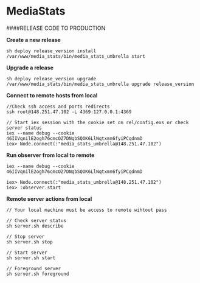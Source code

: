 # MediaStats

####RELEASE CODE TO PRODUCTION

**Create a new release**
```
sh deploy release_version install 
/var/www/media_stats/bin/media_stats_umbrella start
```

**Upgrade a release**
```
sh deploy release_version upgrade
/var/www/media_stats/bin/media_stats_umbrella upgrade release_version
```

**Connect to remote hosts from local**

```
//Check ssh access and ports redirects
ssh root@148.251.47.102 -L 4369:127.0.0.1:4369

// Start iex session with the cookie set on rel/config.exs or check server status
iex --name debug --cookie 46IIVqnilE2ogh76cmcOZ7DNqbSQOK6LlNqtxmn6fyiPCqdnmD
iex> Node.connect(:"media_stats_umbrella@148.251.47.102")
```

**Run observer from local to remote**

```
iex --name debug --cookie 46IIVqnilE2ogh76cmcOZ7DNqbSQOK6LlNqtxmn6fyiPCqdnmD

iex> Node.connect(:"media_stats_umbrella@148.251.47.102")
iex> :observer.start
```

**Remote server actions from local**
```
// Your local machine must be access to remote wihtout pass

// Check server status
sh server.sh describe

// Stop server
sh server.sh stop

// Start server
sh server.sh start

// Foreground server
sh server.sh foreground
```
 

